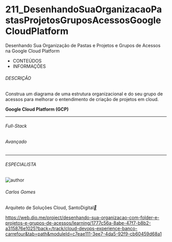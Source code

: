 # 211_DesenhandoSuaOrganizacaoPastasProjetosGruposAcessosGoogleCloudPlatform
Desenhando Sua Organização de Pastas e Projetos e Grupos de Acessos na Google Cloud Platform



- CONTEÚDOS
- INFORMAÇÕES

###### DESCRIÇÃO

Construa um diagrama de uma estrutura organizacional e do seu grupo de acessos para melhorar o entendimento de criação de projetos em cloud.

**Google Cloud Platform (GCP)**

------

###### Full-Stack

###### Avançado

------

###### ESPECIALISTA

![author](https://hermes.digitalinnovation.one/users/author/photos/fa91d716-c722-4667-b3b9-6cb83ac6ca6b.jpg)

###### Carlos Gomes

Arquiteto de Soluções Cloud, SantoDigital[**](https://www.linkedin.com/in/carlos-barbero-95457b22/)



https://web.dio.me/project/desenhando-sua-organizacao-com-folder-e-projetos-e-grupos-de-acessos/learning/1777c56a-8abe-47f7-b8b2-a315876e1025?back=/track/cloud-devops-experience-banco-carrefour&tab=path&moduleId=c7eae111-3ee7-4da5-92f9-cb60459d68a1
